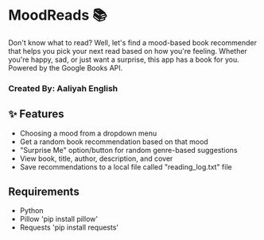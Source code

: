 # MoodReads 📚 
Don't know what to read? Well, let's find a mood-based book recommender that helps you pick your next read based on how you're feeling. Whether you're happy, sad, or just want a surprise, this app has a book for you. Powered by the Google Books API.

### Created By: Aaliyah English



## ✨ Features 

- Choosing a mood from a dropdown menu
- Get a random book recommendation based on that mood 
- "Surprise Me" option/button for random genre-based suggestions
- View book, title, author, description, and cover
- Save recommendations to a local file called "reading_log.txt" file


## Requirements 

- Python
- Pillow 'pip install pillow'
- Requests 'pip install requests'







